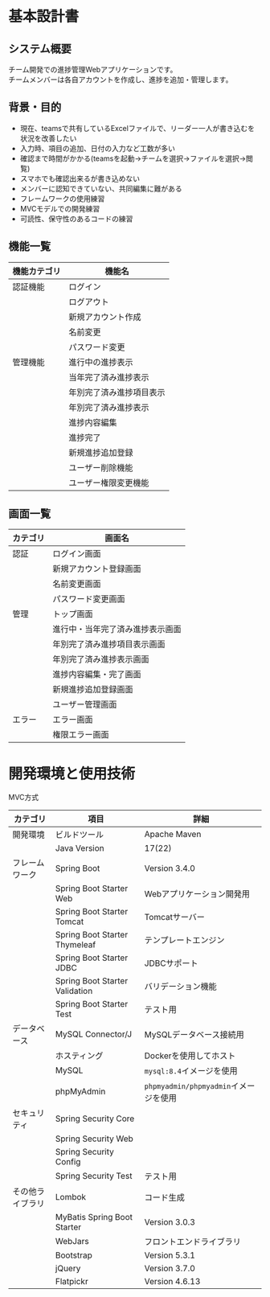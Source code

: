 # 基本設計書

## システム概要
チーム開発での進捗管理Webアプリケーションです。  
チームメンバーは各自アカウントを作成し、進捗を追加・管理します。


## 背景・目的
 - 現在、teamsで共有しているExcelファイルで、リーダー一人が書き込むを状況を改善したい
 - 入力時、項目の追加、日付の入力など工数が多い
 - 確認まで時間がかかる(teamsを起動->チームを選択->ファイルを選択->閲覧)
 - スマホでも確認出来るが書き込めない
 - メンバーに認知できていない、共同編集に難がある
 - フレームワークの使用練習
 - MVCモデルでの開発練習
 - 可読性、保守性のあるコードの練習

##

## 機能一覧
| 機能カテゴリ | 機能名 |
|--------------|--------|
| 認証機能     | ログイン |
|              | ログアウト |
|              | 新規アカウント作成 |
|              | 名前変更 |
|              | パスワード変更 |
| 管理機能     | 進行中の進捗表示 |
|              | 当年完了済み進捗表示 |
|              | 年別完了済み進捗項目表示 |
|              | 年別完了済み進捗表示 |
|              | 進捗内容編集 |
|              | 進捗完了 |
|              | 新規進捗追加登録 |
|              | ユーザー削除機能 |
|              | ユーザー権限変更機能 |

## 画面一覧

| カテゴリ | 画面名 |
|----------|--------|
| 認証     | ログイン画面 |
|          | 新規アカウント登録画面 |
|          | 名前変更画面 |
|          | パスワード変更画面 |
| 管理     | トップ画面 |
|          | 進行中・当年完了済み進捗表示画面 |
|          | 年別完了済み進捗項目表示画面 |
|          | 年別完了済み進捗表示画面 |
|          | 進捗内容編集・完了画面 |
|          | 新規進捗追加登録画面 |
|          | ユーザー管理画面 |
| エラー   | エラー画面 |
|          | 権限エラー画面 |


# 開発環境と使用技術
MVC方式

| カテゴリ       | 項目                              | 詳細                                    |
|----------------|-----------------------------------|-----------------------------------------|
| 開発環境       | ビルドツール                      | Apache Maven                            |
|                | Java Version                      | 17(22)                                      |
| フレームワーク | Spring Boot                       | Version 3.4.0                           |
|                | Spring Boot Starter Web           | Webアプリケーション開発用               |
|                | Spring Boot Starter Tomcat        | Tomcatサーバー                          |
|                | Spring Boot Starter Thymeleaf     | テンプレートエンジン                    |
|                | Spring Boot Starter JDBC          | JDBCサポート                            |
|                | Spring Boot Starter Validation    | バリデーション機能                      |
|                | Spring Boot Starter Test          | テスト用                                |
| データベース   | MySQL Connector/J                 | MySQLデータベース接続用                 |
|                | ホスティング                      | Dockerを使用してホスト                  |
|                | MySQL                             | `mysql:8.4`イメージを使用               |
|                | phpMyAdmin                        | `phpmyadmin/phpmyadmin`イメージを使用   |
| セキュリティ   | Spring Security Core              |                                         |
|                | Spring Security Web               |                                         |
|                | Spring Security Config            |                                         |
|                | Spring Security Test              | テスト用                                |
| その他ライブラリ | Lombok                           | コード生成                              |
|                | MyBatis Spring Boot Starter       | Version 3.0.3                           |
|                | WebJars                           | フロントエンドライブラリ                |
|                | Bootstrap                         | Version 5.3.1                           |
|                | jQuery                            | Version 3.7.0                           |
|                | Flatpickr                         | Version 4.6.13                          |